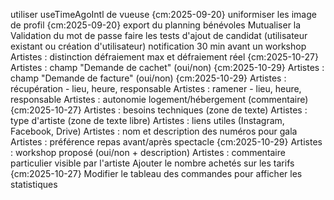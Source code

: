 utiliser useTimeAgoIntl de vueuse {cm:2025-09-20}
uniformiser les image de profil {cm:2025-09-20}
export du planning bénévoles
Mutualiser la Validation du mot de passe
faire les tests d'ajout de candidat (utilisateur existant ou création d'utilisateur)
notification 30 min avant un workshop
Artistes : distinction défraiement max et défraiement réel {cm:2025-10-27}
Artistes : champ "Demande de cachet" (oui/non) {cm:2025-10-29}
Artistes : champ "Demande de facture" (oui/non) {cm:2025-10-29}
Artistes : récupération - lieu, heure, responsable
Artistes : ramener - lieu, heure, responsable
Artistes : autonomie logement/hébergement (commentaire) {cm:2025-10-27}
Artistes : besoins techniques (zone de texte)
Artistes : type d'artiste (zone de texte libre)
Artistes : liens utiles (Instagram, Facebook, Drive)
Artistes : nom et description des numéros pour gala
Artistes : préférence repas avant/après spectacle {cm:2025-10-29}
Artistes : workshop proposé (oui/non + description)
Artistes : commentaire particulier visible par l'artiste
Ajouter le nombre achetés sur les tarifs {cm:2025-10-27}
Modifier le tableau des commandes pour afficher les statistiques
